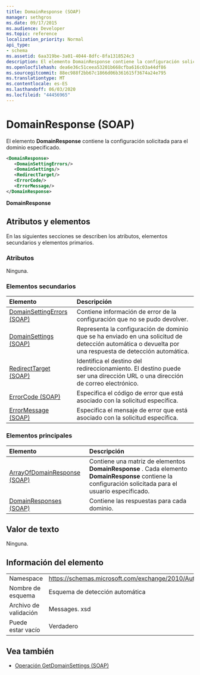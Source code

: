```yaml
---
title: DomainResponse (SOAP)
manager: sethgros
ms.date: 09/17/2015
ms.audience: Developer
ms.topic: reference
localization_priority: Normal
api_type:
- schema
ms.assetid: 6aa319be-3a01-4044-8dfc-8fa1318524c3
description: El elemento DomainResponse contiene la configuración solicitada para el dominio especificado.
ms.openlocfilehash: dea6e36c51ceea53201b668cfba616c03a44df86
ms.sourcegitcommit: 88ec988f2bb67c1866d06b361615f3674a24e795
ms.translationtype: MT
ms.contentlocale: es-ES
ms.lasthandoff: 06/03/2020
ms.locfileid: "44456965"
---
```

# <a name="domainresponse-soap"></a>DomainResponse (SOAP)

El elemento **DomainResponse** contiene la configuración solicitada para el dominio especificado. 
  
```XML
<DomainResponse>
   <DomainSettingErrors/>
   <DomainSettings/>
   <RedirectTarget/>
   <ErrorCode/>
   <ErrorMessage/>
</DomainResponse>
```

 **DomainResponse**
## <a name="attributes-and-elements"></a>Atributos y elementos

En las siguientes secciones se describen los atributos, elementos secundarios y elementos primarios.
  
### <a name="attributes"></a>Atributos

Ninguna.
  
### <a name="child-elements"></a>Elementos secundarios

|**Elemento**|**Descripción**|
|:-----|:-----|
|[DomainSettingErrors (SOAP)](domainsettingerrors-soap.md) <br/> |Contiene información de error de la configuración que no se pudo devolver.  <br/> |
|[DomainSettings (SOAP)](domainsettings-soap.md) <br/> |Representa la configuración de dominio que se ha enviado en una solicitud de detección automática o devuelta por una respuesta de detección automática.  <br/> |
|[RedirectTarget (SOAP)](redirecttarget-soap.md) <br/> |Identifica el destino del redireccionamiento. El destino puede ser una dirección URL o una dirección de correo electrónico.  <br/> |
|[ErrorCode (SOAP)](errorcode-soap.md) <br/> |Especifica el código de error que está asociado con la solicitud específica.  <br/> |
|[ErrorMessage (SOAP)](errormessage-soap.md) <br/> |Especifica el mensaje de error que está asociado con la solicitud específica.  <br/> |
   
### <a name="parent-elements"></a>Elementos principales

|**Elemento**|**Descripción**|
|:-----|:-----|
|[ArrayOfDomainResponse (SOAP)](arrayofdomainresponse-soap.md) <br/> |Contiene una matriz de elementos **DomainResponse** . Cada elemento **DomainResponse** contiene la configuración solicitada para el usuario especificado.  <br/> |
|[DomainResponses (SOAP)](domainresponses-soap.md) <br/> |Contiene las respuestas para cada dominio.  <br/> |
   
## <a name="text-value"></a>Valor de texto

Ninguna.
  
## <a name="element-information"></a>Información del elemento

|||
|:-----|:-----|
|Namespace  <br/> |https://schemas.microsoft.com/exchange/2010/Autodiscover  <br/> |
|Nombre de esquema  <br/> |Esquema de detección automática  <br/> |
|Archivo de validación  <br/> |Messages. xsd  <br/> |
|Puede estar vacío  <br/> |Verdadero  <br/> |
   
## <a name="see-also"></a>Vea también

- [Operación GetDomainSettings (SOAP)](getdomainsettings-operation-soap.md)

